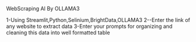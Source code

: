 WebScraping AI By OLLAMA3


1-Using Streamlit,Python,Selinium,BrightData,OLLAMA3
2--Enter the link of any website to extract data 
3-Enter your prompts for organizing and cleaning this data into well formatted table
